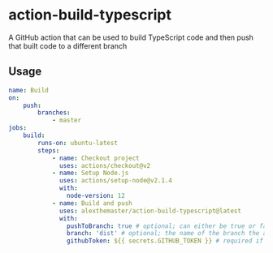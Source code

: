 # action-build-typescript
A GitHub action that can be used to build TypeScript code and then push that built code to a different branch

## Usage
```yml
name: Build
on: 
    push: 
        branches:
            - master
jobs:
    build:
        runs-on: ubuntu-latest
        steps: 
            - name: Checkout project
              uses: actions/checkout@v2
            - name: Setup Node.js
              uses: actions/setup-node@v2.1.4
              with:
                node-version: 12
            - name: Build and push
              uses: alexthemaster/action-build-typescript@latest
              with:
                pushToBranch: true # optional; can either be true or false | defaults to false
                branch: 'dist' # optional; the name of the branch the action should push the compiled code to | defaults to dist
                githubToken: ${{ secrets.GITHUB_TOKEN }} # required if you use the pushToBranch option
```